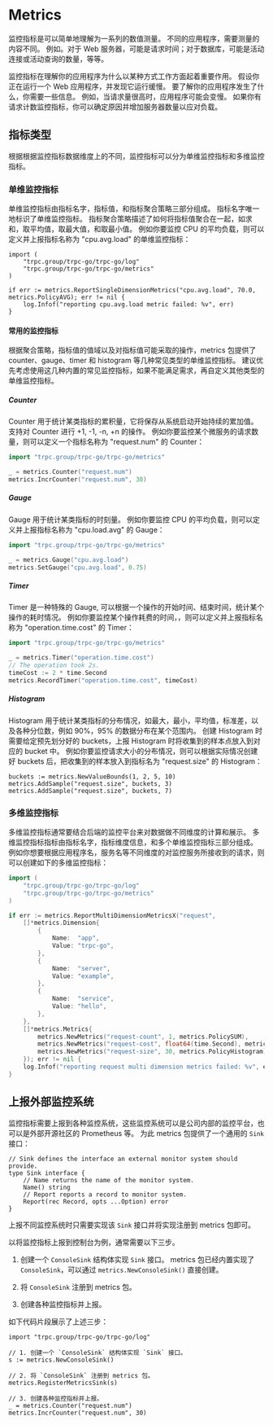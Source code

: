 # Metrics

监控指标是可以简单地理解为一系列的数值测量。
不同的应用程序，需要测量的内容不同。
例如。对于 Web 服务器，可能是请求时间；对于数据库，可能是活动连接或活动查询的数量，等等。

监控指标在理解你的应用程序为什么以某种方式工作方面起着重要作用。
假设你正在运行一个 Web 应用程序，并发现它运行缓慢。
要了解你的应用程序发生了什么，你需要一些信息。
例如，当请求量很高时，应用程序可能会变慢。
如果你有请求计数监控指标，你可以确定原因并增加服务器数量以应对负载。

## 指标类型

根据根据监控指标数据维度上的不同，监控指标可以分为单维监控指标和多维监控指标。

### 单维监控指标

单维监控指标由指标名字，指标值，和指标聚合策略三部分组成。
指标名字唯一地标识了单维监控指标。
指标聚合策略描述了如何将指标值聚合在一起，如求和，取平均值，取最大值，和取最小值。
例如你要监控 CPU 的平均负载，则可以定义并上报指标名称为 "cpu.avg.load" 的单维监控指标：

```golang
import (
    "trpc.group/trpc-go/trpc-go/log"
    "trpc.group/trpc-go/trpc-go/metrics"
)

if err := metrics.ReportSingleDimensionMetrics("cpu.avg.load", 70.0, metrics.PolicyAVG); err != nil {
    log.Infof("reporting cpu.avg.load metric failed: %v", err)
}
```

#### 常用的监控指标

根据聚合策略，指标值的值域以及对指标值可能采取的操作，metrics 包提供了 counter、gauge、timer 和 histogram 等几种常见类型的单维监控指标。
建议优先考虑使用这几种内置的常见监控指标，如果不能满足需求，再自定义其他类型的单维监控指标。

##### Counter

Counter 用于统计某类指标的累积量，它将保存从系统启动开始持续的累加值。
支持对 Counter 进行 +1, -1, -n, +n 的操作。
例如你要监控某个微服务的请求数量，则可以定义一个指标名称为 "request.num" 的 Counter：

```go
import "trpc.group/trpc-go/trpc-go/metrics"

_ = metrics.Counter("request.num")
metrics.IncrCounter("request.num", 30)
```

##### Gauge

Gauge 用于统计某类指标的时刻量。
例如你要监控 CPU 的平均负载，则可以定义并上报指标名称为 "cpu.load.avg" 的 Gauge：

```go
import "trpc.group/trpc-go/trpc-go/metrics"

_ = metrics.Gauge("cpu.avg.load")
metrics.SetGauge("cpu.avg.load", 0.75)
```

##### Timer

Timer 是一种特殊的 Gauge, 可以根据一个操作的开始时间、结束时间，统计某个操作的耗时情况。
例如你要监控某个操作耗费的时间，，则可以定义并上报指标名称为 "operation.time.cost" 的 Timer：

```go
import "trpc.group/trpc-go/trpc-go/metrics"

_ = metrics.Timer("operation.time.cost")
// The operation took 2s.
timeCost := 2 * time.Second
metrics.RecordTimer("operation.time.cost", timeCost)
```
##### Histogram

Histogram 用于统计某类指标的分布情况，如最大，最小，平均值，标准差，以及各种分位数，例如 90%，95% 的数据分布在某个范围内。
创建 Histogram 时需要给定预先划分好的 buckets，上报 Histogram 时将收集到的样本点放入到对应的 bucket 中。
例如你要监控请求大小的分布情况，则可以根据实际情况创建好 buckets 后，把收集到的样本放入到指标名为 "request.size" 的 Histogram：

```golang
buckets := metrics.NewValueBounds(1, 2, 5, 10)
metrics.AddSample("request.size", buckets, 3)
metrics.AddSample("request.size", buckets, 7)
```

### 多维监控指标

多维监控指标通常要结合后端的监控平台来对数据做不同维度的计算和展示。
多维监控指标指标由指标名字，指标维度信息，和多个单维监控指标三部分组成。
例如你想要根据应用程序名，服务名等不同维度的对监控服务所接收到的请求，则可以创建如下的多维监控指标：
```go
import (
    "trpc.group/trpc-go/trpc-go/log"
    "trpc.group/trpc-go/trpc-go/metrics"
)

if err := metrics.ReportMultiDimensionMetricsX("request",
    []*metrics.Dimension{
        {
            Name:  "app",
            Value: "trpc-go",
        },
        {
            Name:  "server",
            Value: "example",
        },
        {
            Name:  "service",
            Value: "hello",
        },
    },
    []*metrics.Metrics{
        metrics.NewMetrics("request-count", 1, metrics.PolicySUM),
        metrics.NewMetrics("request-cost", float64(time.Second), metrics.PolicyAVG),
        metrics.NewMetrics("request-size", 30, metrics.PolicyHistogram),
    }); err != nil {
    log.Infof("reporting request multi dimension metrics failed: %v", err)
}
```

## 上报外部监控系统

监控指标需要上报到各种监控系统，这些监控系统可以是公司内部的监控平台，也可以是外部开源社区的 Prometheus 等。
为此 metrics 包提供了一个通用的 `Sink` 接口：

```golang
// Sink defines the interface an external monitor system should provide.
type Sink interface {
	// Name returns the name of the monitor system.
	Name() string
	// Report reports a record to monitor system.
	Report(rec Record, opts ...Option) error
}
```

上报不同监控系统时只需要实现该 `Sink` 接口并将实现注册到 metrics 包即可。

以将监控指标上报到控制台为例，通常需要以下三步。

1. 创建一个 `ConsoleSink` 结构体实现 `Sink` 接口。
   metrics 包已经内置实现了 `ConsoleSink`，可以通过 `metrics.NewConsoleSink()` 直接创建。

2. 将 `ConsoleSink` 注册到 metrics 包。

3. 创建各种监控指标并上报。

如下代码片段展示了上述三步：

```golang
import "trpc.group/trpc-go/trpc-go/log"

// 1. 创建一个 `ConsoleSink` 结构体实现 `Sink` 接口。
s := metrics.NewConsoleSink()

// 2. 将 `ConsoleSink` 注册到 metrics 包。
metrics.RegisterMetricsSink(s)

// 3. 创建各种监控指标并上报。
_ = metrics.Counter("request.num")
metrics.IncrCounter("request.num", 30)
```